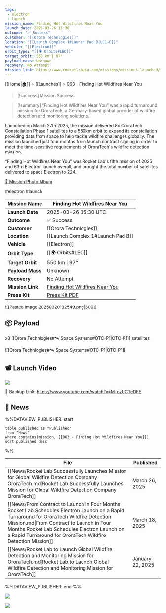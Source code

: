 ```yaml
---
tags:
 - electron
 - launch
mission_name: Finding Hot Wildfires Near You
launch_date: 2025-03-26 15:30
outcome: "✅ Success"
customer: "[[Orora Technlogies]]"
location: "[[Launch Complex 1#Launch Pad B|LC1-B]]"
vehicle: "[[Electron]]"
orbit_type: "[[🌍 Orbits#LEO]]"
target_orbit: 550 km | 97°
payload_mass: Unknown
recovery: No Attempt
mission_link: https://www.rocketlabusa.com/missions/missions-launched/finding-hot-wildfires-near-you/
---
```

[[Home|🏠]]  <span style="color: LightSlateGray">></span>  [[Launches]]  <span style="color: LightSlateGray">></span>  063 - Finding Hot Wildfires Near You

>[!success] Mission Success

>[!summary]
“Finding Hot Wildfires Near You” was a rapid turnaround mission for OroraTech, a Germany-based global provider of wildfire detection and monitoring solutions.
>
Launched on March 27th 2025, the mission delivered 8x OroraTech Constellation Phase 1 satellites to a 550km orbit to expand its constellation providing data from space to help tackle wildfire challenges globally. The mission launched just four months from launch contract signing in order to meet the time-sensitive requirements of OroraTech's wildfire detection mission.
>
“Finding Hot Wildfires Near You" was Rocket Lab's fifth mission of 2025 and 63rd Electron launch overall, and brought the total number of satellites delivered to space Electron to 224.
>
[📸 Mission Photo Album](https://www.flickr.com/photos/rocketlab/albums/72177720324521285/)


#electron #launch

| **Mission Name** | Finding Hot Wildfires Near You                                                                                            |
| ---------------- | ------------------------------------------------------------------------------------------------------------------------- |
| **Launch Date**  | 2025-03-26 15:30 UTC                                                                                                      |
| **Outcome**      | ✅ Success                                                                                                                 |
| **Customer**     | [[Orora Technlogies]]                                                                                                     |
| **Location**     | [[Launch Complex 1#Launch Pad B]]                                                                                         |
| **Vehicle**      | [[Electron]]                                                                                                              |
| **Orbit Type**   | [[🌍 Orbits#LEO]]                                                                                                         |
| **Target Orbit** | 550 km &#124; 97°                                                                                                         |
| **Payload Mass** | Unknown                                                                                                                   |
| **Recovery**     | No Attempt                                                                                                                |
| **Mission Link** | [Finding Hot Wildfires Near You](https://www.rocketlabusa.com/missions/missions-launched/finding-hot-wildfires-near-you/) |
| **Press Kit**    | [Press Kit PDF](https://rocketlabcorp.com/assets/Uploads/F63-OroraTech-presskit.pdf)                                      |


![[Pasted image 20250320132549.png|300]]
## 📦 Payload

x8 [[Orora Technlogies#🛰️ Space Systems#OTC-P1|OTC-P1]] satellites

![[Orora Technlogies#🛰️ Space Systems#OTC-P1|OTC-P1]]

## 📽️ Launch Video

![](https://www.youtube.com/watch?v=M-ozUCTeDFE)

🔗 Backup Link: https://www.youtube.com/watch?v=M-ozUCTeDFE

## 📰 News

%%DATAVIEW_PUBLISHER: start
```
table published as "Published"
from "News"
where contains(mission, [[063 - Finding Hot Wildfires Near You]])
sort published desc
```
%%

| File                                                                                                                                                                                                                                                                                               | Published        |
| -------------------------------------------------------------------------------------------------------------------------------------------------------------------------------------------------------------------------------------------------------------------------------------------------- | ---------------- |
| [[News/Rocket Lab Successfully Launches Mission for Global Wildfire Detection Company OroraTech.md\|Rocket Lab Successfully Launches Mission for Global Wildfire Detection Company OroraTech]]                                                                                                     | March 26, 2025   |
| [[News/From Contract to Launch in Four Months Rocket Lab Schedules Electron Launch on a Rapid Turnaround for OroraTech Wildfire Detection Mission.md\|From Contract to Launch in Four Months Rocket Lab Schedules Electron Launch on a Rapid Turnaround for OroraTech Wildfire Detection Mission]] | March 18, 2025   |
| [[News/Rocket Lab to Launch Global Wildfire Detection and Monitoring Mission for OroraTech.md\|Rocket Lab to Launch Global Wildfire Detection and Monitoring Mission for OroraTech]]                                                                                                               | January 22, 2025 |

%%DATAVIEW_PUBLISHER: end %%


![](https://x.com/RocketLab/status/1904934883723796492)

![](https://x.com/RocketLab/status/1902093950393217216)